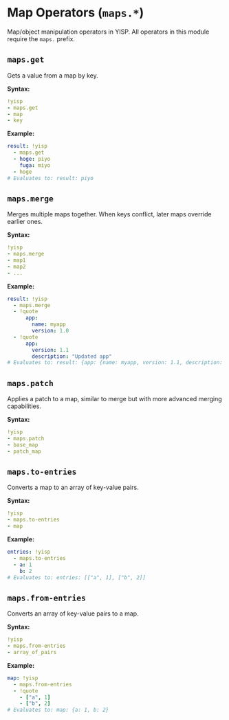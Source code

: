 # Map Operators (`maps.*`)

Map/object manipulation operators in YISP. All operators in this module require the `maps.` prefix.

## `maps.get`

Gets a value from a map by key.

**Syntax:**
```yaml
!yisp
- maps.get
- map
- key
```

**Example:**
```yaml
result: !yisp
  - maps.get
  - hoge: piyo
    fuga: miyo
  - hoge
# Evaluates to: result: piyo
```

## `maps.merge`

Merges multiple maps together. When keys conflict, later maps override earlier ones.

**Syntax:**
```yaml
!yisp
- maps.merge
- map1
- map2
- ...
```

**Example:**
```yaml
result: !yisp
  - maps.merge
  - !quote
      app:
        name: myapp
        version: 1.0
  - !quote
      app:
        version: 1.1
        description: "Updated app"
# Evaluates to: result: {app: {name: myapp, version: 1.1, description: "Updated app"}}
```

## `maps.patch`

Applies a patch to a map, similar to merge but with more advanced merging capabilities.

**Syntax:**
```yaml
!yisp
- maps.patch
- base_map
- patch_map
```

## `maps.to-entries`

Converts a map to an array of key-value pairs.

**Syntax:**
```yaml
!yisp
- maps.to-entries
- map
```

**Example:**
```yaml
entries: !yisp
  - maps.to-entries
  - a: 1
    b: 2
# Evaluates to: entries: [["a", 1], ["b", 2]]
```

## `maps.from-entries`

Converts an array of key-value pairs to a map.

**Syntax:**
```yaml
!yisp
- maps.from-entries
- array_of_pairs
```

**Example:**
```yaml
map: !yisp
  - maps.from-entries
  - !quote
    - ["a", 1]
    - ["b", 2]
# Evaluates to: map: {a: 1, b: 2}
```